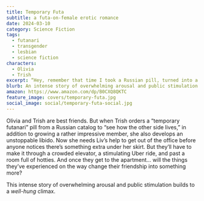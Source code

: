 ```yaml
---
title: Temporary Futa
subtitle: a futa-on-female erotic romance
date: 2024-03-10
category: Science Fiction
tags:
  - futanari
  - transgender
  - lesbian
  - science fiction
characters:
  - Olivia
  - Trish
excerpt: “Hey, remember that time I took a Russian pill, turned into a futa, and couldn’t stop touching myself?”
blurb: An intense story of overwhelming arousal and public stimulation that builds to a well-hung climax.
amazon: https://www.amazon.com/dp/B0CXQ8QKTC
feature_image: covers/temporary-futa.jpg
social_image: social/temporary-futa-social.jpg
---
```


Olivia and Trish are best friends. But when Trish orders a “temporary futanari” pill from a Russian catalog to “see how the other side lives,” in addition to growing a rather impressive member, she also develops an unstoppable libido. Now she needs Liv’s help to get out of the office before anyone notices there’s something extra under her skirt. But they’ll have to make it through a crowded elevator, a stimulating Uber ride, and past a room full of hotties. And once they get to the apartment… will the things they’ve experienced on the way change their friendship into something more?

This intense story of overwhelming arousal and public stimulation builds to a _well-hung_ climax.
